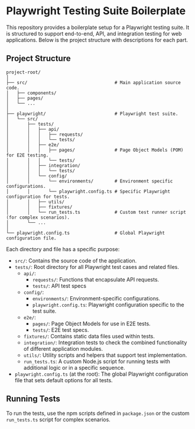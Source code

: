 # Playwright Testing Suite Boilerplate

This repository provides a boilerplate setup for a Playwright testing suite. It is structured to support end-to-end, API, and integration testing for web applications. Below is the project structure with descriptions for each part.

## Project Structure

```plaintext
project-root/
│
├── src/                                 # Main application source code.
│   ├── components/
│   ├── pages/
│   └── ...
│
├── playwright/                          # Playwright test suite.
│   └── src/
│       ├── tests/
│       │   ├── api/
│       │   │   ├── requests/
│       │   │   └── tests/
│       │   ├── e2e/
│       │   │   ├── pages/               # Page Object Models (POM) for E2E testing.
│       │   │   └── tests/
│       │   ├── integration/
│       │   │   └── tests/
│       │   └── config/
│       │       └── environments/        # Environment specific configurations.
│       │       └── playwright.config.ts # Specific Playwright configuration for tests.
│       │   ├── utils/
│       │   ├── fixtures/
│       │   └── run_tests.ts             # Custom test runner script (for complex scenarios).
│       └── ...
│
└── playwright.config.ts          		 # Global Playwright configuration file.
```

Each directory and file has a specific purpose:

-   `src/`: Contains the source code of the application.
-   `tests/`: Root directory for all Playwright test cases and related files.
    -   `api/`:
        -   `requests/`: Functions that encapsulate API requests.
        -   `tests/`: API test specs
    -   `config/`:
        -   `environments/`: Environment-specific configurations.
        -   `playwright.config.ts`: Playwright configuration specific to the test suite.
    -   `e2e/`:
        -   `pages/`: Page Object Models for use in E2E tests.
        -   `tests/`: E2E test specs.
    -   `fixtures/`: Contains static data files used within tests.
    -   `integration/`: Integration tests to check the combined functionality of different application modules.
    -   `utils/`: Utility scripts and helpers that support test implementation.
    -   `run_tests.ts`: A custom Node.js script for running tests with additional logic or in a specific sequence.
-   `playwright.config.ts` (at the root): The global Playwright configuration file that sets default options for all tests.

## Running Tests

To run the tests, use the npm scripts defined in `package.json` or the custom `run_tests.ts` script for complex scenarios.
